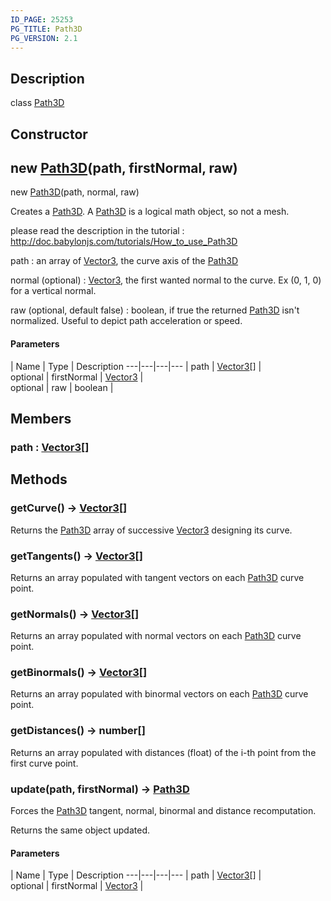 ```yaml
---
ID_PAGE: 25253
PG_TITLE: Path3D
PG_VERSION: 2.1
---
```

## Description

class [Path3D](/classes/2.5/Path3D)



## Constructor

## new [Path3D](/classes/2.5/Path3D)(path, firstNormal, raw)

new [Path3D](/classes/2.5/Path3D)(path, normal, raw)

Creates a [Path3D](/classes/2.5/Path3D). A [Path3D](/classes/2.5/Path3D) is a logical math object, so not a mesh.

please read the description in the tutorial :  http://doc.babylonjs.com/tutorials/How_to_use_Path3D

path : an array of [Vector3](/classes/2.5/Vector3), the curve axis of the [Path3D](/classes/2.5/Path3D)

normal (optional) : [Vector3](/classes/2.5/Vector3), the first wanted normal to the curve. Ex (0, 1, 0) for a vertical normal.

raw (optional, default false) : boolean, if true the returned [Path3D](/classes/2.5/Path3D) isn't normalized. Useful to depict path acceleration or speed.

#### Parameters
 | Name | Type | Description
---|---|---|---
 | path | [Vector3](/classes/2.5/Vector3)[] |     
optional | firstNormal | [Vector3](/classes/2.5/Vector3) |     
optional | raw | boolean |    
## Members

### path : [Vector3](/classes/2.5/Vector3)[]



## Methods

### getCurve() &rarr; [Vector3](/classes/2.5/Vector3)[]

Returns the [Path3D](/classes/2.5/Path3D) array of successive [Vector3](/classes/2.5/Vector3) designing its curve.
### getTangents() &rarr; [Vector3](/classes/2.5/Vector3)[]

Returns an array populated with tangent vectors on each [Path3D](/classes/2.5/Path3D) curve point.
### getNormals() &rarr; [Vector3](/classes/2.5/Vector3)[]

Returns an array populated with normal vectors on each [Path3D](/classes/2.5/Path3D) curve point.
### getBinormals() &rarr; [Vector3](/classes/2.5/Vector3)[]

Returns an array populated with binormal vectors on each [Path3D](/classes/2.5/Path3D) curve point.
### getDistances() &rarr; number[]

Returns an array populated with distances (float) of the i-th point from the first curve point.
### update(path, firstNormal) &rarr; [Path3D](/classes/2.5/Path3D)

Forces the [Path3D](/classes/2.5/Path3D) tangent, normal, binormal and distance recomputation.

Returns the same object updated.

#### Parameters
 | Name | Type | Description
---|---|---|---
 | path | [Vector3](/classes/2.5/Vector3)[] |     
optional | firstNormal | [Vector3](/classes/2.5/Vector3) |     
